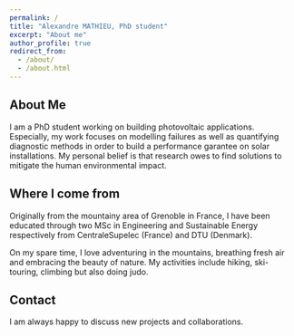 ```yaml
---
permalink: /
title: "Alexandre MATHIEU, PhD student"
excerpt: "About me"
author_profile: true
redirect_from: 
  - /about/
  - /about.html
---
```


## About Me

I am a PhD student working on building photovoltaic applications. Especially, my work focuses on modelling failures as well as quantifying diagnostic methods in order to build a performance garantee on solar installations. My personal belief is that research owes to find solutions to mitigate the human environmental impact.

## Where I come from 

Originally from the mountainy area of Grenoble in France, I have been educated through two MSc in Engineering and Sustainable Energy respectively from CentraleSupelec (France) and DTU (Denmark). 

On my spare time, I love adventuring in the mountains, breathing fresh air and embracing the beauty of nature. My activities include hiking, ski-touring, climbing but also doing judo.

## Contact

I am always happy to discuss new projects and collaborations.
